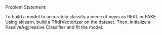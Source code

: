 Problem Statement:

To build a model to accurately classify a piece of news as REAL or FAKE.
Using sklearn, build a TfidfVectorizer on the dataset. Then, initialize a PassiveAggressive Classifier and fit the model.
